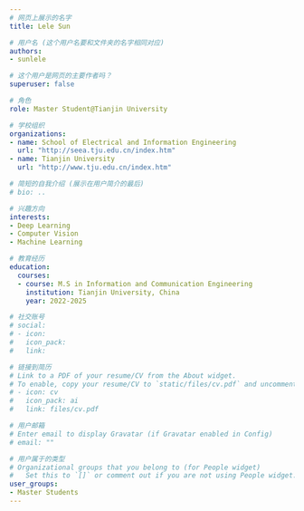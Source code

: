 ```yaml
---
# 网页上展示的名字
title: Lele Sun

# 用户名 (这个用户名要和文件夹的名字相同对应)
authors:
- sunlele

# 这个用户是网页的主要作者吗？
superuser: false

# 角色
role: Master Student@Tianjin University

# 学校组织
organizations:
- name: School of Electrical and Information Engineering
  url: "http://seea.tju.edu.cn/index.htm"
- name: Tianjin University
  url: "http://www.tju.edu.cn/index.htm"

# 简短的自我介绍 (展示在用户简介的最后)
# bio: ..

# 兴趣方向
interests:
- Deep Learning
- Computer Vision
- Machine Learning

# 教育经历
education:
  courses:
  - course: M.S in Information and Communication Engineering
    institution: Tianjin University, China
    year: 2022-2025

# 社交账号
# social:
# - icon: 
#   icon_pack: 
#   link: 

# 链接到简历
# Link to a PDF of your resume/CV from the About widget.
# To enable, copy your resume/CV to `static/files/cv.pdf` and uncomment the lines below.
# - icon: cv
#   icon_pack: ai
#   link: files/cv.pdf

# 用户邮箱
# Enter email to display Gravatar (if Gravatar enabled in Config)
# email: ""

# 用户属于的类型
# Organizational groups that you belong to (for People widget)
#   Set this to `[]` or comment out if you are not using People widget.
user_groups:
- Master Students
---
```


